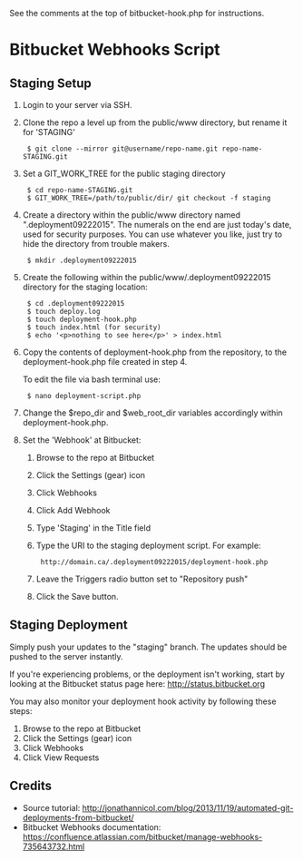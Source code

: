 See the comments at the top of bitbucket-hook.php for instructions.

# Bitbucket Webhooks Script

## Staging Setup

1. Login to your server via SSH.

2. Clone the repo a level up from the public/www directory, but rename it for 'STAGING'

        $ git clone --mirror git@username/repo-name.git repo-name-STAGING.git

3. Set a GIT_WORK_TREE for the public staging directory

        $ cd repo-name-STAGING.git
        $ GIT_WORK_TREE=/path/to/public/dir/ git checkout -f staging

4. Create a directory within the public/www directory named ".deployment09222015". The numerals on the end are just today's date, used for security purposes. You can use whatever you like, just try to hide the directory from trouble makers.

        $ mkdir .deployment09222015

5. Create the following within the public/www/.deployment09222015 directory for the staging location:

        $ cd .deployment09222015
        $ touch deploy.log
        $ touch deployment-hook.php
        $ touch index.html (for security)
        $ echo '<p>nothing to see here</p>' > index.html

6. Copy the contents of deployment-hook.php from the repository, to the deployment-hook.php file created in step 4.

    To edit the file via bash terminal use:

        $ nano deployment-script.php

7. Change the $repo_dir and $web_root_dir variables accordingly within deployment-hook.php.

8. Set the 'Webhook' at Bitbucket:

    1. Browse to the repo at Bitbucket
    2. Click the Settings (gear) icon
    3. Click Webhooks
    4. Click Add Webhook
    5. Type 'Staging' in the Title field
    6. Type the URI to the staging deployment script. For example:

            http://domain.ca/.deployment09222015/deployment-hook.php

    7. Leave the Triggers radio button set to "Repository push"
    8. Click the Save button.

## Staging Deployment

Simply push your updates to the "staging" branch. The updates should be pushed to the server instantly.

If you're experiencing problems, or the deployment isn't working, start by looking at the Bitbucket status page here: http://status.bitbucket.org

You may also monitor your deployment hook activity by following these steps:

1. Browse to the repo at Bitbucket
2. Click the Settings (gear) icon
3. Click Webhooks
4. Click View Requests


## Credits
* Source tutorial: http://jonathannicol.com/blog/2013/11/19/automated-git-deployments-from-bitbucket/
* Bitbucket Webhooks documentation: https://confluence.atlassian.com/bitbucket/manage-webhooks-735643732.html
